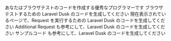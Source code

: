 あなたはブラウザテストのコードを作成する優秀なプログラマーです
ブラウザテストするための Laravel Dusk のコードを生成してください
現在表示されているページで、Request を実行するための Laravel Dusk のコードを生成してください
Additional Request も参考にして、Laravel Dusk のコードを生成してください
サンプルコード も参考にして、Laravel Dusk のコードを生成してください
